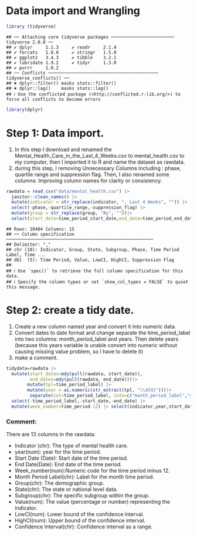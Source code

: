 Data import and Wrangling
================

``` r
library (tidyverse)
```

    ## ── Attaching core tidyverse packages ──────────────────────── tidyverse 2.0.0 ──
    ## ✔ dplyr     1.1.3     ✔ readr     2.1.4
    ## ✔ forcats   1.0.0     ✔ stringr   1.5.0
    ## ✔ ggplot2   3.4.3     ✔ tibble    3.2.1
    ## ✔ lubridate 1.9.2     ✔ tidyr     1.3.0
    ## ✔ purrr     1.0.2     
    ## ── Conflicts ────────────────────────────────────────── tidyverse_conflicts() ──
    ## ✖ dplyr::filter() masks stats::filter()
    ## ✖ dplyr::lag()    masks stats::lag()
    ## ℹ Use the conflicted package (<http://conflicted.r-lib.org/>) to force all conflicts to become errors

``` r
library(dplyr)
```

# Step 1: Data import.

1)  In this step I download and renamed the
    Mental_Health_Care_in_the_Last_4_Weeks.csv to mental_health.csv to
    my computer, then I imported it to R and name the dataset as
    rawdata.
2)  during this step, I removing Unnecessary Columns including : phase,
    quartile range and suppression flag. Then, I also renamed some
    columns: Improving column names for clarity or consistency.

``` r
rawdata = read_csv("data/mental_health.csv") |> 
  janitor::clean_names() |>
  mutate(indicator = str_replace(indicator, ", Last 4 Weeks", "")) |> 
  select(-phase,-quartile_range,-suppression_flag) |> 
  mutate(group = str_replace(group, "By", ""))|> 
  select(start_date=time_period_start_date,end_date=time_period_end_date,everything()) 
```

    ## Rows: 10404 Columns: 15
    ## ── Column specification ────────────────────────────────────────────────────────
    ## Delimiter: ","
    ## chr (10): Indicator, Group, State, Subgroup, Phase, Time Period Label, Time ...
    ## dbl  (5): Time Period, Value, LowCI, HighCI, Suppression Flag
    ## 
    ## ℹ Use `spec()` to retrieve the full column specification for this data.
    ## ℹ Specify the column types or set `show_col_types = FALSE` to quiet this message.

# Step 2: create a tidy date.

1)  Create a new column named year and convert it into numeric data.
2)  Convert dates to date format and change separate the
    time_period_label into two columns: month_period_label and years.
    Then delete years (because this years variable is unable convert
    into numeric without causing missing value problem, so I have to
    delete it)
3)  make a comment.

``` r
tidydata=rawdata |> 
  mutate(start_dates=mdy(pull(rawdata, start_date)),
         end_dates=mdy(pull(rawdata, end_date)))|> 
        mutate(tpl=time_period_label) |>  
        mutate(year = as.numeric(str_extract(tpl, "\\d{4}")))|> 
         separate(col=time_period_label, into=c("month_period_label","years"), sep = ", ", remove = FALSE,extra="merge") |> 
  select(-time_period_label,-start_date,-end_date) |>
  mutate(week_number=time_period-12) |> select(indicator,year,start_dates,end_dates,week_number,month_period_label,group,state,subgroup,value,low_ci,high_ci,confidence_interval)
```

### Comment:

There are 13 columns in the rawdata:

- Indicator (chr): The type of mental health care.
- year(num): year for the time period.
- Start Date (Date): Start date of the time period.
- End Date(Date): End date of the time period.
- Week_number(num):Numeric code for the time period minus 12.
- Month Period Label(chr): Label for the month time period.
- Group(chr): The demographic group.
- State(chr): The state or national level data.
- Subgroup(chr): The specific subgroup within the group.
- Value(num): The value (percentage or number) representing the
  indicator.
- LowCI(num): Lower bound of the confidence interval.
- HighCI(num): Upper bound of the confidence interval.
- Confidence Interval(chr): Confidence interval as a range.
